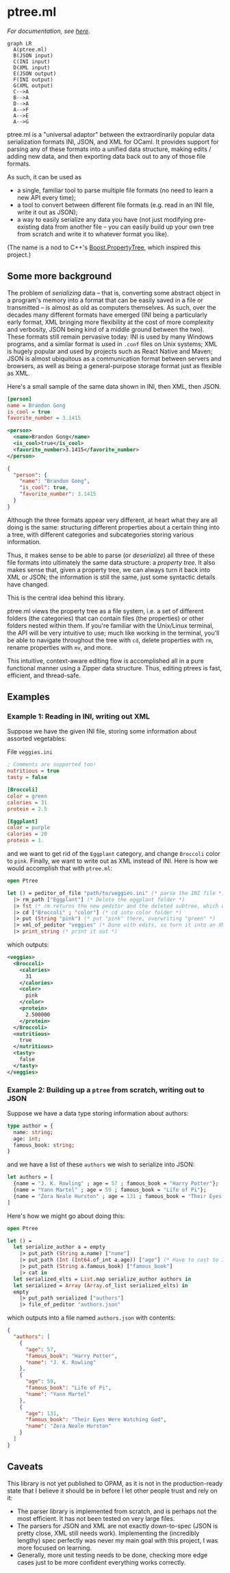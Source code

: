 # ptree.ml

_For documentation, see [here](https://www.brandongong.org/ptree.ml/ptree/Ptree/index.html)_.

```mermaid
graph LR
  A(ptree.ml)
  B(JSON input)
  C(INI input)
  D(XML input)
  E(JSON output)
  F(INI output)
  G(XML output)
  C-->A
  B-->A
  D-->A
  A-->F
  A-->E
  A-->G
```

ptree.ml is a "universal adaptor" between the extraordinarily popular data
serialization formats INI, JSON, and XML for OCaml. It provides support for
parsing any of these formats into a unified data structure, making edits /
adding new data, and then exporting data back out to any of those file formats.

As such, it can be used as
- a single, familiar tool to parse multiple file formats (no need to learn a new
  API every time);
- a tool to convert between different file formats (e.g. read in an INI file,
  write it out as JSON);
- a way to easily serialize any data you have (not just modifying pre-existing
  data from another file – you can easily build up your own tree from scratch
  and write it to whatever format you like).

(The name is a nod to C++'s
[Boost.PropertyTree](https://www.boost.org/doc/libs/1_65_1/doc/html/property_tree.html),
which inspired this project.)

## Some more background
The problem of _serializing_ data – that is, converting some abstract object in
a program's memory into a format that can be easily saved in a file or
transmitted – is almost as old as computers themselves. As such, over the
decades many different formats have emerged (INI being a particularly early
format, XML bringing more flexibility at the cost of more complexity and
verbosity, JSON being kind of a middle ground between the two). These formats
still remain pervasive today: INI is used by many Windows programs, and a
similar format is used in `.conf` files on Unix systems; XML is hugely popular
and used by projects such as React Native and Maven; JSON is almost ubiquitous
as a communication format between servers and browsers, as well as being a
general-purpose storage format just as flexible as XML.

Here's a small sample of the same data shown in INI, then XML, then JSON.
```ini
[person]
name = Brandon Gong
is_cool = true
favorite_number = 3.1415
```
```xml
<person>
  <name>Brandon Gong</name>
  <is_cool>true</is_cool>
  <favorite_number>3.1415</favorite_number>
</person>
```
```json
{
  "person": {
    "name": "Brandon Gong",
    "is_cool": true,
    "favorite_number": 3.1415
  }
}
```
Although the three formats appear very different, at heart what they are all
doing is the same: structuring different properties about a certain thing into
a tree, with different categories and subcategories storing various information.

Thus, it makes sense to be able to parse (or _deserialize_) all three of these
file formats into ultimately the same data structure: a _property tree_. It also
makes sense that, given a property tree, we can always turn it back into XML or
JSON; the information is still the same, just some syntactic details have
changed.

This is the central idea behind this library.

ptree.ml views the property tree as a file system, i.e. a set of different
folders (the categories) that can contain files (the properties) or other
folders nested within them. If you're familiar with the Unix/Linux terminal, the
API will be very intuitive to use; much like working in the terminal, you'll be
able to navigate throughout the tree with `cd`, delete properties with `rm`,
rename properties with `mv`, and more.

This intuitive, context-aware editing flow is accomplished all in a pure
functional manner using a Zipper data structure. Thus, editing ptrees is fast,
efficient, and thread-safe.

## Examples

### Example 1: Reading in INI, writing out XML
Suppose we have the given INI file, storing some information about assorted
vegetables:

File `veggies.ini`
```ini
; Comments are supported too!
nutritious = true
tasty = false

[Broccoli]
color = green
calories = 31
protein = 2.5

[Eggplant]
color = purple
calories = 20
protein = 1.
```
and we want to get rid of the `Eggplant` category, and change `Broccoli` color
to `pink`. Finally, we want to write out as XML instead of INI. Here is how we
would accomplish that with `ptree.ml`:

```ocaml
open Ptree

let () = peditor_of_file "path/to/veggies.ini" (* parse the INI file *)
  |> rm_path ["Eggplant"] (* Delete the eggplant folder *)
  |> fst (* rm returns the new peditor and the deleted subtree, which we don't care about *)
  |> cd ["Broccoli" ; "color"] (* cd into color folder *)
  |> put (String "pink") (* put "pink" there, overwriting "green" *)
  |> xml_of_peditor "veggies" (* Done with edits, so turn it into an XML string with base tag name veggies *)
  |> print_string (* print it out *)
```
which outputs:
```xml
<veggies>
  <Broccoli>
    <calories>
      31
    </calories>
    <color>
      pink
    </color>
    <protein>
      2.500000
    </protein>
  </Broccoli>
  <nutritious>
    true
  </nutritious>
  <tasty>
    false
  </tasty>
</veggies>
```

### Example 2: Building up a `ptree` from scratch, writing out to JSON

Suppose we have a data type storing information about authors:

```ocaml
type author = {
  name: string;
  age: int;
  famous_book: string;
}
```

and we have a list of these `authors` we wish to serialize into JSON:

```ocaml
let authors = [
  {name = "J. K. Rowling" ; age = 57 ; famous_book = "Harry Potter"};
  {name = "Yann Martel" ; age = 59 ; famous_book = "Life of Pi"};
  {name = "Zora Neale Hurston" ; age = 131 ; famous_book = "Their Eyes Were Watching God"};
]
```

Here's how we might go about doing this:
```ocaml
open Ptree

let () =
  let serialize_author a = empty
    |> put_path (String a.name) ["name"]
    |> put_path (Int (Int64.of_int a.age)) ["age"] (* Have to cast to Int64 *)
    |> put_path (String a.famous_book) ["famous_book"]
    |> cat in
  let serialized_elts = List.map serialize_author authors in
  let serialized = Array (Array.of_list serialized_elts) in
  empty
    |> put_path serialized ["authors"]
    |> file_of_peditor "authors.json"
```

which outputs into a file named `authors.json` with contents:

```json
{
  "authors": [
    {
      "age": 57,
      "famous_book": "Harry Potter",
      "name": "J. K. Rowling"
    },
    {
      "age": 59,
      "famous_book": "Life of Pi",
      "name": "Yann Martel"
    },
    {
      "age": 131,
      "famous_book": "Their Eyes Were Watching God",
      "name": "Zora Neale Hurston"
    }
  ]
}
```

## Caveats

This library is not yet published to OPAM, as it is not in the production-ready
state that I believe it should be in before I let other people trust and rely
on it:
- The parser library is implemented from scratch, and is perhaps not the most
  efficient. It has not been tested on very large files.
- The parsers for JSON and XML are not exactly down-to-spec (JSON is pretty
  close, XML still needs work). Implementing the (incredibly lengthy) spec
  perfectly was never my main goal with this project, I was more focused on
  learning.
- Generally, more unit testing needs to be done, checking more edge cases just
  to be more confident everything works correctly.
